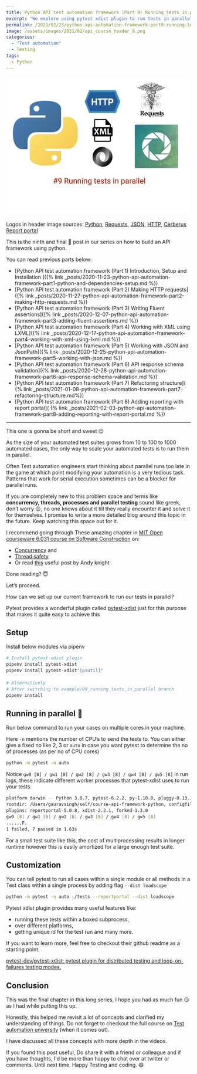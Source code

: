 ```yaml
---
title: Python API test automation framework (Part 9) Running tests in parallel
excerpt: "We explore using pytest xdist plugin to run tests in parallel for our framework"
permalink: /2021/02/23/python-api-automation-framework-part9-running-tests-in-parallel
image: /assets/images/2021/02/api_course_header_9.png
categories:
  - "Test automation"
  - Testing
tags:
  - Python
---
```


![Python and requests and header](/assets/images/2021/02/api_course_header_9.png)

Logos in header image sources:
[Python](https://commons.wikimedia.org/wiki/File:Python-logo-notext.svg),
[Requests](https://en.wikipedia.org/wiki/File:Requests_Python_Logo.png),
[JSON](https://en.wikipedia.org/wiki/JSON),
[HTTP](https://commons.wikimedia.org/wiki/File:HTTP_logo.svg),
[Cerberus](https://docs.python-cerberus.org/en/stable/_static/cerberus.png)
[Report portal](https://reportportal.io/)

This is the ninth and final 👋 post in our series on how to build an API framework using python.

You can read previous parts below:

- [Python API test automation framework (Part 1) Introduction, Setup and Installation ]({% link
  _posts/2020-11-23-python-api-automation-framework-part1-python-and-dependencies-setup.md %})
- [Python API test automation framework (Part 2) Making HTTP requests]({% link
  _posts/2020-11-27-python-api-automation-framework-part2-making-http-requests.md %})
- [Python API test automation framework (Part 3) Writing Fluent assertions]({% link
  _posts/2020-12-07-python-api-automation-framework-part3-adding-fluent-assertions.md %})
- [Python API test automation framework (Part 4) Working with XML using LXML]({% link
  _posts/2020-12-17-python-api-automation-framework-part4-working-with-xml-using-lxml.md %})
- [Python API test automation framework (Part 5) Working with JSON and JsonPath]({% link
  _posts/2020-12-25-python-api-automation-framework-part5-working-with-json.md %})
- [Python API test automation framework (Part 6) API response schema validation]({% link
  _posts/2020-12-28-python-api-automation-framework-part6-api-response-schema-validation.md %})
- [Python API test automation framework (Part 7) Refactoring structure](
  {% link _posts/2021-01-08-python-api-automation-framework-part7-refactoring-structure.md%})
- [Python API test automation framework (Part 8) Adding reporting with report portal](
  {% link _posts/2021-02-03-python-api-automation-framework-part8-adding-reporting-with-report-portal.md %})

---

This one is gonna be short and sweet 😉

As the size of your automated test suites grows from 10 to 100 to 1000 automated cases, the only way
to scale your automated tests is to run them in parallel.

Often Test automation engineers start thinking about parallel runs too late in the game at which
point modifying your automation is a very tedious task. Patterns that work for serial execution
sometimes can be a blocker for parallel runs.

If you are completely new to this problem space and terms like **concurrency, threads, processes and
parallel testing** sound like greek, don’t worry 😉, no one knows about it till they really
encounter it and solve it for themselves. I promise to write a more detailed blog around this topic
in the future. Keep watching this space out for it.

I recommend going through These amazing chapter in
[MIT Open courseware 6.031 course on Software Construction](http://web.mit.edu/6.031/www/fa17/) on:

- [Concurrency](http://web.mit.edu/6.031/www/fa17/classes/19-concurrency/) and
- [Thread safety](http://web.mit.edu/6.031/www/fa17/classes/20-thread-safety/)
- Or read
  [this](https://automationpanda.com/2018/01/21/to-infinity-and-beyond-a-guide-to-parallel-testing/)
  useful post by Andy knight

Done reading? 😇

Let’s proceed.

How can we set up our current framework to run our tests in parallel?

Pytest provides a wonderful plugin called [pytest-xdist](https://github.com/pytest-dev/pytest-xdist)
just for this purpose that makes it quite easy to achieve this

## Setup

Install below modules via pipenv

```zsh
# Install pytest-xdist plugin
pipenv install pytest-xdist
pipenv install pytest-xdist"[psutil]"

# Alternatively
# After switching to example/09_running_tests_in_parallel branch
pipenv install
```

## Running in parallel 🚀

Run below command to run your cases on multiple cores in your machine.

Here `-n` mentions the number of CPU’s to send the tests to. You can either give a fixed no like 2,
3 or `auto` in case you want pytest to determine the no of processes (as per no of CPU cores)

```zsh
python -m pytest -n auto
```

Notice `gw0 [8] / gw1 [8] / gw2 [8] / gw3 [8] / gw4 [8] / gw5 [8]` in run logs, these indicate
different worker processes that pytest-xdist uses to run your tests.

```zsh
platform darwin -- Python 3.8.7, pytest-6.2.2, py-1.10.0, pluggy-0.13.1
rootdir: /Users/gauravsingh/self/course-api-framework-python, configfile: pytest.ini
plugins: reportportal-5.0.8, xdist-2.2.1, forked-1.3.0
gw0 [8] / gw1 [8] / gw2 [8] / gw3 [8] / gw4 [8] / gw5 [8]
......F.
1 failed, 7 passed in 1.63s
```

For a small test suite like this, the cost of multiprocessing results in longer runtime however this
is easily amortized for a large enough test suite.

## Customization

You can tell pytest to run all cases within a single module or all methods in a Test class within a
single process by adding flag `--dist loadscope`

```zsh
python -m pytest -n auto ./tests --reportportal --dist loadscope
```

Pytest xdist plugin provides many useful features like:

- running these tests within a boxed subprocess,
- over different platforms,
- getting unique id for the test run and many more.

If you want to learn more, feel free to checkout their github readme as a starting point.

[pytest-dev/pytest-xdist: pytest plugin for distributed testing and loop-on-failures testing modes.](https://github.com/pytest-dev/pytest-xdist)

## Conclusion

This was the final chapter in this long series, I hope you had as much fun 😏 as I had while putting
this up.

Honestly, this helped me revisit a lot of concepts and clarified my understanding of things. Do not
forget to checkout the full course on
[Test automation university](https://testautomationu.applitools.com/instructors/gaurav_singh.html)
(when it comes out).

I have discussed all these concepts with more depth in the videos.

If you found this post useful, Do share it with a friend or colleague and if you have thoughts, I'd
be more than happy to chat over at twitter or comments. Until next time. Happy Testing and coding.
😄
